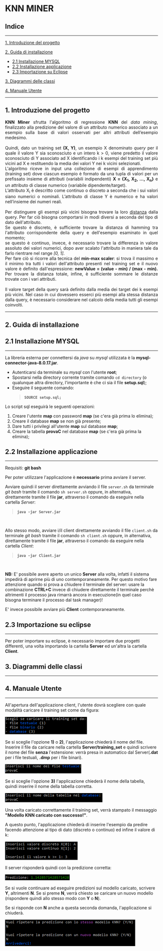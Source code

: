 # **KNN MINER**

## Indice

---
[1. Introduzione del progetto](#1-introduzione-del-progetto)

[2. Guida di installazione](#2-guida-di-installazione)
- [2.1 Installazione MYSQL](#21-installazione-mysql)
- [2.2 Installazione applicazione](#22-installazione-applicazione)
- [2.3 Importazione su Eclipse](#23-importazione-su-eclipse)

[3. Diagrammi delle classi](#3-diagrammi-delle-classi)

[4. Manuale Utente](#4-manuale-utente)

---

## **1. Introduzione del progetto**
<div style="text-align: justify"> <b>KNN Miner</b> sfrutta l'algoritmo di regressione <b>KNN</b> del <i>data mining</i>,
finalizzato alla predizione del valore di un attributo numerico associato a un esempio sulla base di
valori osservati per altri attributi dell’esempio medesimo.<br><br>
Quindi, dato un training set <b>(X, Y)</b>, un esempio X denominato <i>query</i> per il quale il valore Y sia
sconosciuto e un intero k > 0, viene predetto il valore sconosciuto di Y associato ad X identificando i
k esempi del training set più vicini ad X e restituendo la media dei valori Y nei k vicini selezionati.<br>
L'algoritmo riceve in input una collezione di esempi di apprendimento (training set) dove ciascun
esempio è formato da una tupla di valori per un prefissato insieme di attributi (variabili indipendenti)
<b>X = {X<sub>1</sub>, X<sub>2</sub>, ..., X<sub>n</sub>}</b>
e un attributo di classe numerico (variabile dipendente/target).<br>L’attributo X<sub>i</sub>
è descritto come continuo o discreto a seconda che i sui valori siano numerici o nominali.
L’attributo di classe Y è numerico e ha valori nell’insieme dei numeri reali.<br><br>
Per distinguere gli esempi più vicini bisogna trovare la loro <u>distanza</u> dalla query.
Per far ciò bisogna comportarsi in modi diversi a seconda del tipo di dato dell'attributo.<br> Se questo è discreto, è sufficiente trovare la distanza di hamming tra l'attributo corrispondente della query e dell'esempio esaminato in quel momento;<br>se questo è continuo, invece, è necessario trovare la differenza in valore assoluto dei valori numerici, dopo aver scalato l'attributo in maniera tale da farlo rientrare nel range <i>[0, 1]</i>.<br>
Per fare ciò si ricorre alla tecnica del <b>min-max scaler</b>: si trova il massimo e il minimo tra tutti i
valori dell'attributo presenti nel training set e il nuovo valore è definito dall'espressione:
<b>newValue = (value - min) / (max - min).</b> Per trovare la distanza totale, infine, è sufficiente sommare le distanze trovate con i vari
attributi.<br><br>
Il valore target della query sarà definito dalla media dei target dei k esempi più vicini.
Nel caso in cui dovessero esserci più esempi alla stessa distanza dalla query,
è necessario considerare nel calcolo della media tutti gli esempi coinvolti.</div>

---

## **2. Guida di installazione**
## 2.1 Installazione MYSQL
---
La libreria esterna per connettersi da *java* su *mysql* utilizzata è la **mysql-connector-java-8.0.17.jar**.

- Autenticarsi da terminale su *mysql* con l'utente __root__;
- Spostarsi nella directory corrente tramite comando `cd directory` (o qualunque altra directory, l'importante è che ci sia il file **setup.sql**);
- Eseguire il seguente comando: 
    > __`SOURCE setup.sql;`__

Lo script sql eseguirà le seguenti operazioni:
1. Creare l'utente **map** con password **map** (se c'era già prima lo elimina);
2. Creare il database **map** se non già presente;
3. Dare tutti i privilegi all'utente **map** sul database **map**;
4. Creare la tabella **provaC** nel database **map** (se c'era già prima la elimina);

## 2.2 Installazione applicazione
---
Requisiti: **git bash**


Per poter utilizzare l'applicazione è **necessario** prima avviare il server.

Avviare quindi il server direttamente avviando il file `server.sh` da terminale *git bash* tramite il comando `sh server.sh` oppure, in alternativa, direttamente tramite il file __jar__, attraverso il comando da eseguire nella cartella *Server*:
> __`java -jar Server.jar`__

<br />

Allo stesso modo, avviare i/il client direttamente avviando il file `client.sh` da terminale *git bash* tramite il comando `sh client.sh` oppure, in alternativa, direttamente tramite il file __jar__, attraverso il comando da eseguire nella cartella *Client*:
> __`java -jar Client.jar`__

<br />

**NB:** E' possibile avere aperto un unico **Server** alla volta, infatti il sistema impedirà di aprirne più di uno contemporaneamente. Per questo motivo fare attenzione quando si prova a chiudere il terminale del server: usare la combinazione __CTRL+C__ invece di chiudere direttamente il terminale perchè altrimenti il processo java rimarrà ancora in esecuzione(in quel caso bisogna terminare il processo dal task manager)! 

E' invece possibile avviare più **Client** contemporaneamente.

## 2.3 Importazione su eclipse
---
Per poter importare su eclipse, è necessario importare due progetti differenti, una volta importando la cartella __Server__ ed un'altra la cartella __Client__.


## **3. Diagrammi delle classi**

---

## **4. Manuale Utente**
---
All'apertura dell'applicazione client, l'utente dovrà scegliere con quale modalità caricare il training set come da figura:

![Home](img/home.png)

Se si sceglie l'opzione **1)** o **2)**, l'applicazione chiederà il nome del file. Inserire il file da caricare nella cartella __Server/training_set__ e quindi scrivere il nome del file **senza** l'estensione: verrà presa in automatico dal Server(__.dat__ per i file testuali, __.dmp__ per i file binari).

![File](img/file.png)

Se si sceglie l'opzione **3)** l'applicazione chiederà il nome della tabella, quindi inserire il nome della tabella corretta.

![Database](img/database.png)

Una volta caricato correttamente il training set, verrà stampato il messaggio **"Modello KNN caricato con successo!"**.

A questo punto, l'applicazione chiederà di inserire l'esempio da predire facendo attenzione al tipo di dato (discreto o continuo) ed infine il valore di k:

![Esempio](img/example.png)

Il server risponderà quindi con la predizione corretta:

![Predizione](img/predizione.png)

Se si vuole continuare ad eseguire predizioni sul modello caricato, scrivere **Y**, altrimenti **N**.
Se si preme **N**, verrà chiesto se caricare un nuovo modello (rispondere quindi allo stesso modo con **Y** o **N**).

Se si risponde con **N** anche a questa seconda domanda, l'applicazione si chiuderà.

![Chiusura](img/close.png)